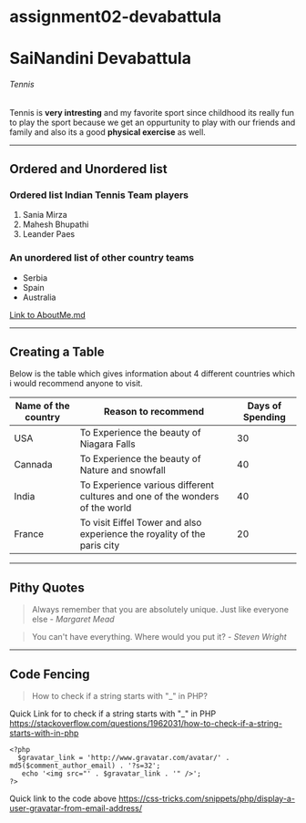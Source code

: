 # assignment02-devabattula
# SaiNandini Devabattula #
###### Tennis ######
Tennis is **very intresting** and my favorite sport since childhood its really fun to play the sport because we get an oppurtunity to play with our friends and family and also its a good **physical exercise** as well.

---

## Ordered and Unordered list
### Ordered list Indian Tennis Team players
1. Sania Mirza
2. Mahesh Bhupathi
3. Leander Paes

### An unordered list of other country teams
* Serbia
* Spain
* Australia

[Link to AboutMe.md](AboutMe.md)

---

## Creating a Table ##
Below is the table which gives information about 4 different countries which i would recommend anyone to visit.

| Name of the country| Reason to recommend | Days of Spending |
| --- | --- | --- |
| USA | To Experience the beauty of Niagara Falls | 30|
| Cannada | To Experience the beauty of Nature and snowfall| 40 |
| India | To Experience various different cultures and one of the wonders of the world | 40 |
| France | To visit Eiffel Tower and also experience the royality of the paris city | 20 |

---

## Pithy Quotes ##
> Always remember that you are absolutely unique. Just like everyone else - *Margaret Mead* 

> You can't have everything. Where would you put it? - *Steven Wright*

---

## Code Fencing ##
> How to check if a string starts with "_" in PHP?

Quick Link for to check if a string starts with "_" in PHP <https://stackoverflow.com/questions/1962031/how-to-check-if-a-string-starts-with-in-php>

```
<?php
  $gravatar_link = 'http://www.gravatar.com/avatar/' . md5($comment_author_email) . '?s=32';
   echo '<img src="' . $gravatar_link . '" />';
?>
```

Quick link to the code above <https://css-tricks.com/snippets/php/display-a-user-gravatar-from-email-address/>
